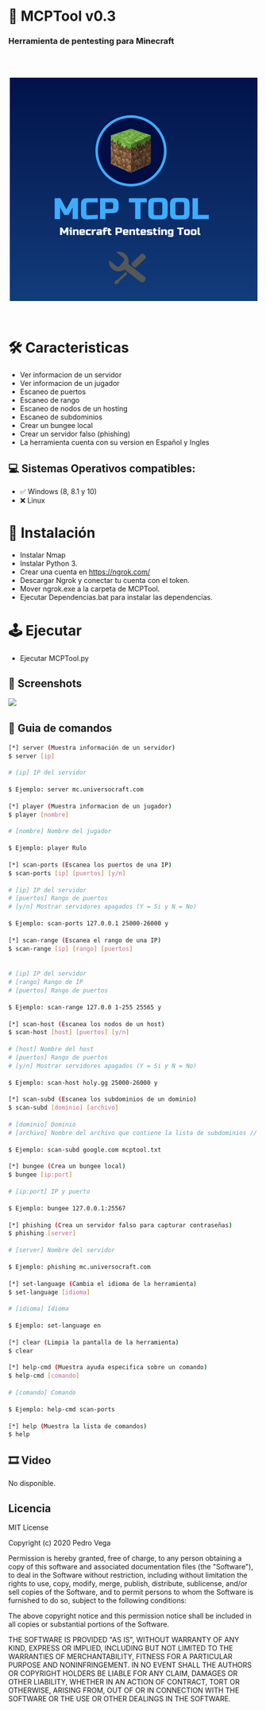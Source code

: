 # 🧨  MCPTool v0.3

<h3> Herramienta de pentesting para Minecraft </h3>
<br/>
</br>
<p align="center">
<img src="https://github.com/wrrulos/Imagenes-Github/blob/main/MCPTool/MCPTool.png" title="MCPTool">
</p>
<br/>

# 🛠 Caracteristicas

* Ver informacion de un servidor
* Ver informacion de un jugador
* Escaneo de puertos
* Escaneo de rango
* Escaneo de nodos de un hosting
* Escaneo de subdominios
* Crear un bungee local
* Crear un servidor falso (phishing)
* La herramienta cuenta con su version en Español y Ingles

## 💻 Sistemas Operativos compatibles:

* ✅ Windows (8, 8.1 y 10)
* ❌ Linux

# 🔧 Instalación 

* Instalar Nmap
* Instalar Python 3.
* Crear una cuenta en https://ngrok.com/
* Descargar Ngrok y conectar tu cuenta con el token.
* Mover ngrok.exe a la carpeta de MCPTool.
* Ejecutar Dependencias.bat para instalar las dependencias.

# 🕹 Ejecutar

* Ejecutar MCPTool.py 

## 📸 Screenshots

<img src="https://github.com/wrrulos/MCPTool/blob/main/images/Help.PNG">

## 📝 Guia de comandos

```bash
[*] server (Muestra información de un servidor)
$ server [ip]

# [ip] IP del servidor

$ Ejemplo: server mc.universocraft.com

[*] player (Muestra informacion de un jugador)
$ player [nombre]

# [nombre] Nombre del jugador

$ Ejemplo: player Rulo

[*] scan-ports (Escanea los puertos de una IP)
$ scan-ports [ip] [puertos] [y/n]

# [ip] IP del servidor
# [puertos] Rango de puertos
# [y/n] Mostrar servidores apagados (Y = Si y N = No)

$ Ejemplo: scan-ports 127.0.0.1 25000-26000 y

[*] scan-range (Escanea el rango de una IP)
$ scan-range [ip] [rango] [puertos]


# [ip] IP del servidor
# [rango] Rango de IP
# [puertos] Rango de puertos

$ Ejemplo: scan-range 127.0.0 1-255 25565 y

[*] scan-host (Escanea los nodos de un host)
$ scan-host [host] [puertos] [y/n]

# [host] Nombre del host
# [puertos] Rango de puertos 
# [y/n] Mostrar servidores apagados (Y = Si y N = No)

$ Ejemplo: scan-host holy.gg 25000-26000 y

[*] scan-subd (Escanea los subdominios de un dominio)
$ scan-subd [dominio] [archivo]

# [dominio] Dominio
# [archivo] Nombre del archivo que contiene la lista de subdominios // NOTA: Puedes agregar una lista personalizada en /config/subdominios

$ Ejemplo: scan-subd google.com mcptool.txt

[*] bungee (Crea un bungee local)
$ bungee [ip:port]

# [ip:port] IP y puerto

$ Ejemplo: bungee 127.0.0.1:25567

[*] phishing (Crea un servidor falso para capturar contraseñas)
$ phishing [server]

# [server] Nombre del servidor

$ Ejemplo: phishing mc.universocraft.com

[*] set-language (Cambia el idioma de la herramienta)
$ set-language [idioma]

# [idioma] Idioma

$ Ejemplo: set-language en

[*] clear (Limpia la pantalla de la herramienta)
$ clear

[*] help-cmd (Muestra ayuda especifica sobre un comando)
$ help-cmd [comando]

# [comando] Comando

$ Ejemplo: help-cmd scan-ports

[*] help (Muestra la lista de comandos)
$ help
```

## 🎞 Video 

<p> No disponible.</p>

## Licencia 

MIT License

Copyright (c) 2020 Pedro Vega

Permission is hereby granted, free of charge, to any person obtaining a copy
of this software and associated documentation files (the "Software"), to deal
in the Software without restriction, including without limitation the rights
to use, copy, modify, merge, publish, distribute, sublicense, and/or sell
copies of the Software, and to permit persons to whom the Software is
furnished to do so, subject to the following conditions:

The above copyright notice and this permission notice shall be included in all
copies or substantial portions of the Software.

THE SOFTWARE IS PROVIDED "AS IS", WITHOUT WARRANTY OF ANY KIND, EXPRESS OR
IMPLIED, INCLUDING BUT NOT LIMITED TO THE WARRANTIES OF MERCHANTABILITY,
FITNESS FOR A PARTICULAR PURPOSE AND NONINFRINGEMENT. IN NO EVENT SHALL THE
AUTHORS OR COPYRIGHT HOLDERS BE LIABLE FOR ANY CLAIM, DAMAGES OR OTHER
LIABILITY, WHETHER IN AN ACTION OF CONTRACT, TORT OR OTHERWISE, ARISING FROM,
OUT OF OR IN CONNECTION WITH THE SOFTWARE OR THE USE OR OTHER DEALINGS IN THE
SOFTWARE.

 
